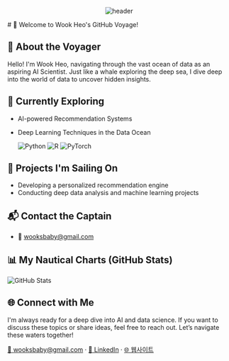 <div align="center">
  
![header](https://capsule-render.vercel.app/api?type=venom&text=%World+Play!+Data&color=auto)
</div>
# 🐳 Welcome to Wook Heo's GitHub Voyage!

## 🌊 About the Voyager
Hello! I'm Wook Heo, navigating through the vast ocean of data as an aspiring AI Scientist. Just like a whale exploring the deep sea, I dive deep into the world of data to uncover hidden insights.

## 🐋 Currently Exploring
- AI-powered Recommendation Systems
- Deep Learning Techniques in the Data Ocean

  <!-- 기술 스택 아이콘 -->
  <img src="https://img.shields.io/badge/Python-3776AB?logo=python&logoColor=white" alt="Python"/>
  <img src="https://img.shields.io/badge/R-276DC3?logo=r&logoColor=white" alt="R"/>
  <img src="https://img.shields.io/badge/PyTorch-EE4C2C?logo=pytorch&logoColor=white" alt="PyTorch"/>
  <!-- 추가 기술 스택 -->
## 🌟 Projects I'm Sailing On
- Developing a personalized recommendation engine
- Conducting deep data analysis and machine learning projects

## 📬 Contact the Captain
- 📧 [wooksbaby@gmail.com](mailto:wooksbaby@gmail.com)

## 📊 My Nautical Charts (GitHub Stats)
![GitHub Stats](https://github-readme-stats.vercel.app/api?username=yourGitHubUsername&show_icons=true&theme=ocean_dark)

## 🌐 Connect with Me
I'm always ready for a deep dive into AI and data science. If you want to discuss these topics or share ideas, feel free to reach out. Let’s navigate these waters together!

  <a href="mailto:wooksbaby@gmail.com">📧 wooksbaby@gmail.com</a> ·
  <a href="LinkedIn_Profile_Link">💼 LinkedIn</a> ·
  <a href="Portfolio_Link">🌐 웹사이트</a>
</p>
